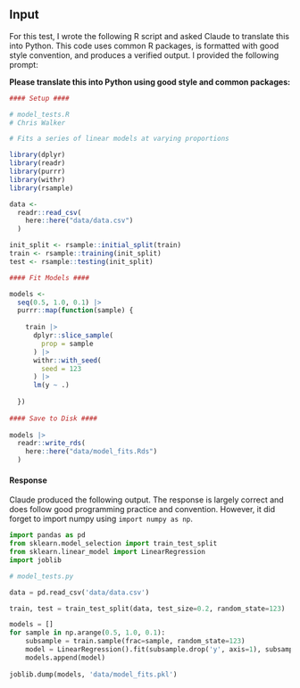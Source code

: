 ## Input

For this test, I wrote the following R script and asked Claude to translate this
into Python. This code uses common R packages, is formatted with good style
convention, and produces a verified output. I provided the following prompt:

**Please translate this into Python using good style and common packages:**

```R
#### Setup ####

# model_tests.R
# Chris Walker

# Fits a series of linear models at varying proportions

library(dplyr)
library(readr)
library(purrr)
library(withr)
library(rsample)

data <-
  readr::read_csv(
    here::here("data/data.csv")
  )

init_split <- rsample::initial_split(train)
train <- rsample::training(init_split)
test <- rsample::testing(init_split)

#### Fit Models ####

models <-
  seq(0.5, 1.0, 0.1) |>
  purrr::map(function(sample) {
  
    train |>
      dplyr::slice_sample(
        prop = sample
      ) |>
      withr::with_seed(
        seed = 123
      ) |>
      lm(y ~ .)
  
  })
  
#### Save to Disk ####
  
models |>
  readr::write_rds(
    here::here("data/model_fits.Rds")
  )

```

#### Response ####

Claude produced the following output. The response is largely correct and does
follow good programming practice and convention. However, it did forget to
import numpy using `import numpy as np`.

```python
import pandas as pd
from sklearn.model_selection import train_test_split
from sklearn.linear_model import LinearRegression
import joblib

# model_tests.py

data = pd.read_csv('data/data.csv')

train, test = train_test_split(data, test_size=0.2, random_state=123)

models = []
for sample in np.arange(0.5, 1.0, 0.1):
    subsample = train.sample(frac=sample, random_state=123)
    model = LinearRegression().fit(subsample.drop('y', axis=1), subsample['y'])
    models.append(model)
    
joblib.dump(models, 'data/model_fits.pkl')
```
